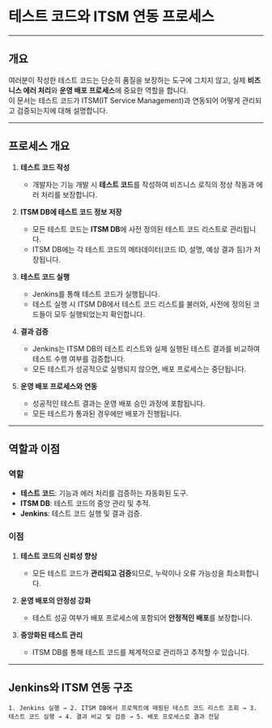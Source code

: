# 테스트 코드와 ITSM 연동 프로세스

---

## 개요

여러분이 작성한 테스트 코드는 단순히 품질을 보장하는 도구에 그치지 않고, 실제 **비즈니스 에러 처리**와 **운영 배포 프로세스**에 중요한 역할을 합니다.  
이 문서는 테스트 코드가 ITSM(IT Service Management)과 연동되어 어떻게 관리되고 검증되는지에 대해 설명합니다.

---

## 프로세스 개요

1. **테스트 코드 작성**
    - 개발자는 기능 개발 시 **테스트 코드**를 작성하여 비즈니스 로직의 정상 작동과 에러 처리를 보장합니다.

2. **ITSM DB에 테스트 코드 정보 저장**
    - 모든 테스트 코드는 **ITSM DB**에 사전 정의된 테스트 코드 리스트로 관리됩니다.
    - ITSM DB에는 각 테스트 코드의 메타데이터(코드 ID, 설명, 예상 결과 등)가 저장됩니다.

3. **테스트 코드 실행**
    - Jenkins를 통해 테스트 코드가 실행됩니다.
    - 테스트 실행 시 ITSM DB에서 테스트 코드 리스트를 불러와, 사전에 정의된 코드들이 모두 실행되었는지 확인합니다.

4. **결과 검증**
    - Jenkins는 ITSM DB의 테스트 리스트와 실제 실행된 테스트 결과를 비교하여 테스트 수행 여부를 검증합니다.
    - 모든 테스트가 성공적으로 실행되지 않으면, 배포 프로세스는 중단됩니다.

5. **운영 배포 프로세스와 연동**
    - 성공적인 테스트 결과는 운영 배포 승인 과정에 포함됩니다.
    - 모든 테스트가 통과된 경우에만 배포가 진행됩니다.

---

## 역할과 이점

### 역할
- **테스트 코드**: 기능과 에러 처리를 검증하는 자동화된 도구.
- **ITSM DB**: 테스트 코드의 중앙 관리 및 추적.
- **Jenkins**: 테스트 코드 실행 및 결과 검증.

### 이점
1. **테스트 코드의 신뢰성 향상**
    - 모든 테스트 코드가 **관리되고 검증**되므로, 누락이나 오류 가능성을 최소화합니다.

2. **운영 배포의 안정성 강화**
    - 테스트 성공 여부가 배포 프로세스에 포함되어 **안정적인 배포**를 보장합니다.

3. **중앙화된 테스트 관리**
    - ITSM DB를 통해 테스트 코드를 체계적으로 관리하고 추적할 수 있습니다.

---

## Jenkins와 ITSM 연동 구조

```plaintext
1. Jenkins 실행 → 2. ITSM DB에서 프로젝트에 매핑된 테스트 코드 리스트 조회 → 3. 테스트 코드 실행 → 4. 결과 비교 및 검증 → 5. 배포 프로세스로 결과 전달
